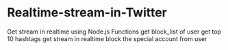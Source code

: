 # Realtime-stream-in-Twitter
Get stream in realtime using Node.js
Functions
    get block_list of user
    get top 10 hashtags
    get stream in realtime
    block the special account from user
